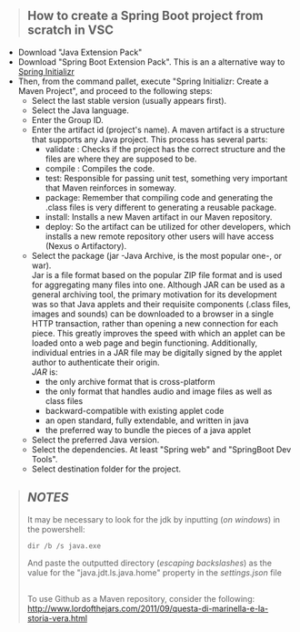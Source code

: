 > ## How to create a Spring Boot project from scratch in VSC

- Download "Java Extension Pack"
- Download "Spring Boot Extension Pack". This is an a alternative way to [Spring Initializr](https://start.spring.io)
- Then, from the command pallet, execute "Spring Initializr: Create a Maven Project", and proceed to the following steps:
  - Select the last stable version (usually appears first).
  - Select the Java language.
  - Enter the Group ID.
  - Enter the artifact id (project's name).
    A maven artifact is a structure that supports any Java project.
    This process has several parts:
    - validate : Checks if the project has the correct structure and the files are where they are supposed to be.
    - compile : Compiles the code.
    - test: Responsible for passing unit test, something very important that Maven reinforces in someway.
    - package: Remember that compiling code and generating the .class files is very different to generating a reusable package.
    - install: Installs a new Maven artifact in our Maven repository.
    - deploy: So the artifact can be utilized for other developers, which installs a new remote repository other users will have access (Nexus o Artifactory).
  - Select the package (jar -Java Archive, is the most popular one-, or
    war).  
    Jar is a file format based on the popular ZIP file format and is used
    for aggregating many files into one. Although JAR can be used as a general
    archiving tool, the primary motivation for its development was so that Java
    applets and their requisite components (.class files, images and sounds) can
    be downloaded to a browser in a single HTTP transaction, rather than opening
    a new connection for each piece. This greatly improves the speed with which
    an applet can be loaded onto a web page and begin functioning. Additionally,
    individual entries in a JAR file may be digitally signed by the applet author
    to authenticate their origin.  
    _JAR_ is:
    - the only archive format that is cross-platform
    - the only format that handles audio and image files as well as class files
    - backward-compatible with existing applet code
    - an open standard, fully extendable, and written in java
    - the preferred way to bundle the pieces of a java applet
  - Select the preferred Java version.
  - Select the dependencies. At least "Spring web" and "SpringBoot Dev Tools".
  - Select destination folder for the project.

> ## _NOTES_
>
> It may be necessary to look for the jdk by inputting (_on windows_) in the powershell:
>
> `dir /b /s java.exe`
>
> And paste the outputted directory (_escaping backslashes_) as the value for the "java.jdt.ls.java.home" property in the _settings.json_ file
>
> ##
>
> To use Github as a Maven repository, consider the following:
> http://www.lordofthejars.com/2011/09/questa-di-marinella-e-la-storia-vera.html
